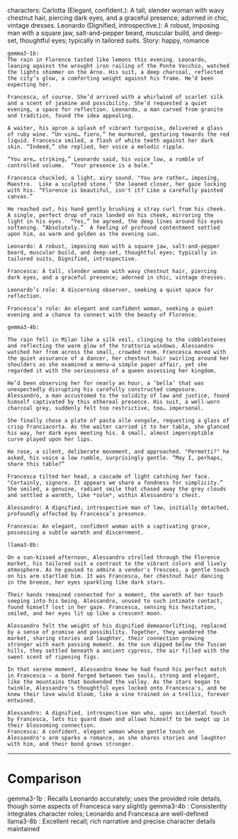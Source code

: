 characters:
	Carlotta (Elegant, confident.): A tall, slender woman with wavy chestnut hair, piercing dark eyes, and a graceful presence; adorned in chic, vintage dresses.
	Leonardo (Dignified, introspective.): A robust, imposing man with a square jaw, salt-and-pepper beard, muscular build, and deep-set, thoughtful eyes; typically in tailored suits.
	Story: happy, romance

	gemma3-1b:
	The rain in Florence tasted like lemons this evening. Leonardo, leaning against the wrought iron railing of the Ponte Vecchio, watched the lights shimmer on the Arno. His suit, a deep charcoal, reflected the city’s glow, a comforting weight against his frame. He’d been expecting her.

	Francesca, of course. She’d arrived with a whirlwind of scarlet silk and a scent of jasmine and possibility. She’d requested a quiet evening, a space for reflection. Leonardo, a man carved from granite and tradition, found the idea appealing. 

	A waiter, his apron a splash of vibrant turquoise, delivered a glass of ruby wine. “Un vino… fiero,” he murmured, gesturing towards the red liquid. Francesca smiled, a flash of white teeth against her dark skin. “Indeed,” she replied, her voice a melodic ripple.

	“You are… striking,” Leonardo said, his voice low, a rumble of controlled volume.  “Your presence is a balm.” 

	Francesca chuckled, a light, airy sound. "You are rather… imposing, Maestro.  Like a sculpted stone." She leaned closer, her gaze locking with his. “Florence is beautiful, isn't it? Like a carefully painted canvas.”  

	He reached out, his hand gently brushing a stray curl from his cheek. A single, perfect drop of rain landed on his cheek, mirroring the light in his eyes.  “Yes,” he agreed, the deep lines around his eyes softening. “Absolutely.”  A feeling of profound contentment settled upon him, as warm and golden as the evening sun.

	Leonardo: A robust, imposing man with a square jaw, salt-and-pepper beard, muscular build, and deep-set, thoughtful eyes; typically in tailored suits, Dignified, introspective.

	Francesca: A tall, slender woman with wavy chestnut hair, piercing dark eyes, and a graceful presence; adorned in chic, vintage dresses.

	Leonardo’s role: A discerning observer, seeking a quiet space for reflection.

	Francesca’s role: An elegant and confident woman, seeking a quiet evening and a chance to connect with the beauty of Florence.

	gemma3-4b:

	The rain fell in Milan like a silk veil, clinging to the cobblestones and reflecting the warm glow of the trattoria windows. Alessandro watched her from across the small, crowded room. Francesca moved with the quiet assurance of a dancer, her chestnut hair swirling around her shoulders as she examined a menu—a simple paper affair, yet she regarded it with the seriousness of a queen assessing her kingdom. 

	He’d been observing her for nearly an hour, a ‘bella’ that was unexpectedly disrupting his carefully constructed composure. Alessandro, a man accustomed to the solidity of law and justice, found himself captivated by this ethereal presence. His suit, a well-worn charcoal grey, suddenly felt too restrictive, too… impersonal.

	She finally chose a plate of pasta alle vongole, requesting a glass of crisp Franciacorta. As the waiter carried it to her table, she glanced his way, her dark eyes meeting his. A small, almost imperceptible curve played upon her lips. 

	He rose, a silent, deliberate movement, and approached. "Permetti?" he asked, his voice a low rumble, surprisingly gentle. “May I, perhaps, share this table?” 

	Francesca tilted her head, a cascade of light catching her face. "Certainly, signore. It appears we share a fondness for simplicity.” She smiled, a genuine, radiant smile that chased away the grey clouds and settled a warmth, like *sole*, within Alessandro's chest.

	Alessandro: A dignified, introspective man of law, initially detached, profoundly affected by Francesca’s presence.

	Francesca: An elegant, confident woman with a captivating grace, possessing a subtle warmth and discernment.

	llama3-8b:

	On a sun-kissed afternoon, Alessandro strolled through the Florence market, his tailored suit a contrast to the vibrant colors and lively atmosphere. As he paused to admire a vendor's frescoes, a gentle touch on his arm startled him. It was Francesca, her chestnut hair dancing in the breeze, her eyes sparkling like dark stars.

	Their hands remained connected for a moment, the warmth of her touch seeping into his being. Alessandro, unused to such intimate contact, found himself lost in her gaze. Francesca, sensing his hesitation, smiled, and her eyes lit up like a crescent moon.

	Alessandro felt the weight of his dignified demeanorlifting, replaced by a sense of promise and possibility. Together, they wandered the market, sharing stories and laughter, their connection growing stronger with each passing moment. As the sun dipped below the Tuscan hills, they settled beneath a ancient cypress, the air filled with the sweet scent of ripening figs.

	In that serene moment, Alessandro knew he had found his perfect match in Francesca – a bond forged between two souls, strong and elegant, like the mountains that bookended the valley. As the stars began to twinkle, Alessandro's thoughtful eyes locked onto Francesca's, and he knew their love would bloom, like a vine trained on a trellis, forever entwined.

	Alessandro: A dignified, introspective man who, upon accidental touch by Francesca, lets his guard down and allows himself to be swept up in their blossoming connection.
	Francesca: A confident, elegant woman whose gentle touch on Alessandro's arm sparks a romance, as she shares stories and laughter with him, and their bond grows stronger.

---

# Comparison   
 gemma3-1b : Recalls Leonardo accurately; uses the provided role details, though some aspects of Francesca vary slightly
 gemma3-4b : Consistently integrates character roles; Leonardo and Francesca are well-defined
 llama3-8b : Excellent recall; rich narrative and precise character details maintained
